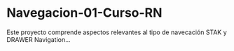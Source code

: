 # Navegacion-01-Curso-RN
Este proyecto comprende aspectos relevantes al tipo de navecación STAK y DRAWER Navigation...
